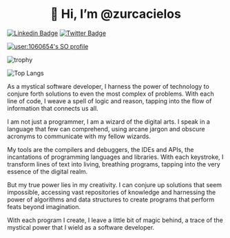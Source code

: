 <h1 align="center">👋 Hi, I’m @zurcacielos</h1>

[![Linkedin Badge](https://img.shields.io/badge/-fabianse-blue?style=for-the-badge&logo=Linkedin&logoColor=white&link=https://www.linkedin.com/in/fabianse/)](https://www.linkedin.com/in/fabianse/)
[![Twitter Badge](https://img.shields.io/badge/-@zurcacielos-1ca0f1?style=for-the-badge&labelColor=1ca0f1&logo=twitter&logoColor=white&link=https://twitter.com/zurcacielos)](https://twitter.com/zurcacielos) 

[![user:1060654's SO profile](https://stackoverflow-readme-profile.johannchopin.fr/profile-small/1060654?theme=default)](https://stackoverflow.com/users/1060654/zurcacielos)

![trophy](https://github-profile-trophy.vercel.app/?username=zurcacielos&theme=flat)

![Top Langs](https://github-readme-stats.vercel.app/api/top-langs/?username=zurcacielos&langs_count=8&layout=compact)

As a mystical software developer, I harness the power of technology to conjure forth solutions to even the most complex of problems. With each line of code, I weave a spell of logic and reason, tapping into the flow of information that connects us all.

I am not just a programmer, I am a wizard of the digital arts. I speak in a language that few can comprehend, using arcane jargon and obscure acronyms to communicate with my fellow wizards.

My tools are the compilers and debuggers, the IDEs and APIs, the incantations of programming languages and libraries. With each keystroke, I transform lines of text into living, breathing programs, tapping into the very essence of the digital realm.

But my true power lies in my creativity. I can conjure up solutions that seem impossible, accessing vast repositories of knowledge and harnessing the power of algorithms and data structures to create programs that perform feats beyond imagination.

With each program I create, I leave a little bit of magic behind, a trace of the mystical power that I wield as a software developer.
